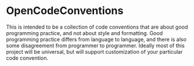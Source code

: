 # OpenCodeConventions

This is intended to be a collection of code conventions that are about good programming practice, and not about style and formatting. Good programming practice differs from language to language, and there is also some disagreement from programmer to programmer. Ideally most of this project will be universal, but will support customization of your particular code convention.

